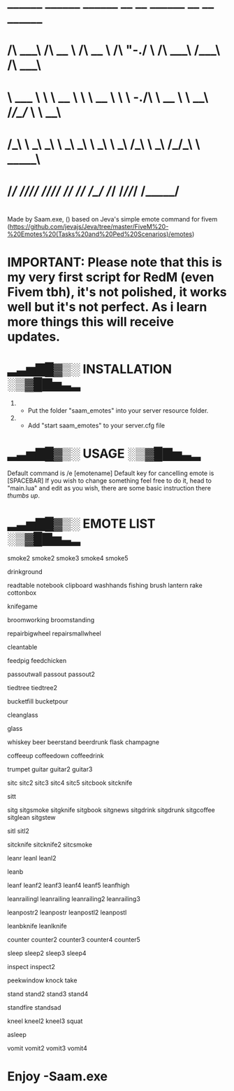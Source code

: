 

#      ______     ______     ______     __    __           ______     __  __     ______               
#     /\  ___\   /\  __ \   /\  __ \   /\ "-./  \         /\  ___\   /\_\_\_\   /\  ___\            
#     \ \___  \  \ \  __ \  \ \  __ \  \ \ \-./\ \    __  \ \  __\   \/_/\_\/_  \ \  __\   
#      \/\_____\  \ \_\ \_\  \ \_\ \_\  \ \_\ \ \_\  /\_\  \ \_____\   /\_\/\_\  \ \_____\ 
#       \/_____/   \/_/\/_/   \/_/\/_/   \/_/  \/_/  \/_/   \/_____/   \/_/\/_/   \/_____/ 
#

Made by Saam.exe, ()
based on Jeva's simple emote command for fivem (https://github.com/jevajs/Jeva/tree/master/FiveM%20-%20Emotes%20(Tasks%20and%20Ped%20Scenarios)/emotes)
# IMPORTANT: Please note that this is my very first script for RedM (even Fivem tbh), it's not polished, it works well but it's not perfect. As i learn more things this will receive updates.


# ▂▃▅▇█▓▒░  INSTALLATION  ░▒▓█▇▅▃▂

1) - Put the folder "saam_emotes" into your server resource folder.
2) - Add "start saam_emotes" to your server.cfg file


# ▂▃▅▇█▓▒░     USAGE      ░▒▓█▇▅▃▂

Default command is /e [emotename]
Default key for cancelling emote is [SPACEBAR]
If you wish to change something feel free to do it, head to "main.lua" and edit as you wish, there are some basic instruction there *thumbs up*.


# ▂▃▅▇█▓▒░   EMOTE LIST   ░▒▓█▇▅▃▂

smoke2
smoke2 
smoke3 
smoke4
smoke5 

drinkground

readtable
notebook 
clipboard 
washhands 
fishing
brush 
lantern 
rake 
cottonbox 

knifegame 

broomworking 
broomstanding 

repairbigwheel 
repairsmallwheel 

cleantable

feedpig 
feedchicken 

passoutwall 
passout 
passout2 

tiedtree
tiedtree2 

bucketfill
bucketpour 

cleanglass 

glass

whiskey 
beer
beerstand
beerdrunk 
flask 
champagne 

coffeeup
coffeedown
coffeedrink

trumpet
guitar
guitar2
guitar3

sitc 
sitc2 
sitc3
sitc4
sitc5
sitcbook
sitcknife

sitt

sitg
sitgsmoke
sitgknife
sitgbook
sitgnews
sitgdrink
sitgdrunk
sitgcoffee
sitglean
sitgstew

sitl
sitl2


sitcknife
sitcknife2
sitcsmoke


leanr
leanl
leanl2

leanb

leanf
leanf2
leanf3
leanf4
leanf5
leanfhigh

leanrailingl
leanrailing
leanrailing2
leanrailing3

leanpostr2
leanpostr
leanpostl2
leanpostl

leanbknife
leanlknife

counter
counter2
counter3
counter4
counter5

sleep
sleep2
sleep3
sleep4

inspect
inspect2

peekwindow
knock
take

stand
stand2
stand3
stand4

standfire
standsad

kneel
kneel2
kneel3
squat

asleep

vomit
vomit2
vomit3
vomit4


# Enjoy -Saam.exe